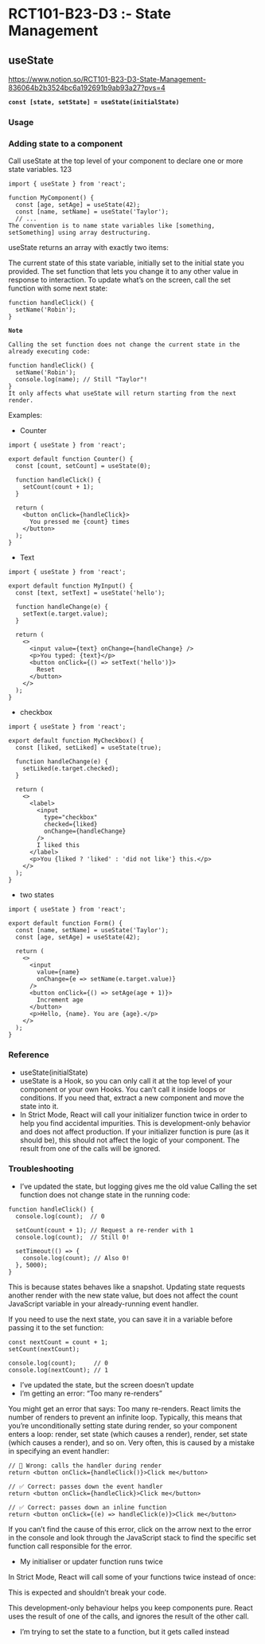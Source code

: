 # RCT101-B23-D3 :- State Management
## **useState**
https://www.notion.so/RCT101-B23-D3-State-Management-836064b2b3524bc6a192691b9ab93a27?pvs=4

**`const [state, setState] = useState(initialState)`**

### **Usage**

### **Adding state to a component**

Call useState at the top level of your component to declare one or more state variables.
123
```
import { useState } from 'react';

function MyComponent() {
  const [age, setAge] = useState(42);
  const [name, setName] = useState('Taylor');
  // ...
The convention is to name state variables like [something, setSomething] using array destructuring.

```

useState returns an array with exactly two items:

The current state of this state variable, initially set to the initial state you provided. The set function that lets you change it to any other value in response to interaction. To update what’s on the screen, call the set function with some next state:

```
function handleClick() {
  setName('Robin');
}

```

**`Note`**

```
Calling the set function does not change the current state in the already executing code:

function handleClick() {
  setName('Robin');
  console.log(name); // Still "Taylor"!
}
It only affects what useState will return starting from the next render.

```

Examples:

- Counter

```
import { useState } from 'react';

export default function Counter() {
  const [count, setCount] = useState(0);

  function handleClick() {
    setCount(count + 1);
  }

  return (
    <button onClick={handleClick}>
      You pressed me {count} times
    </button>
  );
}

```

- Text

```
import { useState } from 'react';

export default function MyInput() {
  const [text, setText] = useState('hello');

  function handleChange(e) {
    setText(e.target.value);
  }

  return (
    <>
      <input value={text} onChange={handleChange} />
      <p>You typed: {text}</p>
      <button onClick={() => setText('hello')}>
        Reset
      </button>
    </>
  );
}

```

- checkbox

```
import { useState } from 'react';

export default function MyCheckbox() {
  const [liked, setLiked] = useState(true);

  function handleChange(e) {
    setLiked(e.target.checked);
  }

  return (
    <>
      <label>
        <input
          type="checkbox"
          checked={liked}
          onChange={handleChange}
        />
        I liked this
      </label>
      <p>You {liked ? 'liked' : 'did not like'} this.</p>
    </>
  );
}

```

- two states

```
import { useState } from 'react';

export default function Form() {
  const [name, setName] = useState('Taylor');
  const [age, setAge] = useState(42);

  return (
    <>
      <input
        value={name}
        onChange={e => setName(e.target.value)}
      />
      <button onClick={() => setAge(age + 1)}>
        Increment age
      </button>
      <p>Hello, {name}. You are {age}.</p>
    </>
  );
}

```

### **Reference**

- useState(initialState)
- useState is a Hook, so you can only call it at the top level of your component or your own Hooks. You can’t call it inside loops or conditions. If you need that, extract a new component and move the state into it.
- In Strict Mode, React will call your initializer function twice in order to help you find accidental impurities. This is development-only behavior and does not affect production. If your initializer function is pure (as it should be), this should not affect the logic of your component. The result from one of the calls will be ignored.

### **Troubleshooting**

- I’ve updated the state, but logging gives me the old value Calling the set function does not change state in the running code:

```
function handleClick() {
  console.log(count);  // 0

  setCount(count + 1); // Request a re-render with 1
  console.log(count);  // Still 0!

  setTimeout(() => {
    console.log(count); // Also 0!
  }, 5000);
}

```

This is because states behaves like a snapshot. Updating state requests another render with the new state value, but does not affect the count JavaScript variable in your already-running event handler.

If you need to use the next state, you can save it in a variable before passing it to the set function:

```
const nextCount = count + 1;
setCount(nextCount);

console.log(count);     // 0
console.log(nextCount); // 1

```

- I’ve updated the state, but the screen doesn’t update
- I’m getting an error: “Too many re-renders”

You might get an error that says: Too many re-renders. React limits the number of renders to prevent an infinite loop. Typically, this means that you’re unconditionally setting state during render, so your component enters a loop: render, set state (which causes a render), render, set state (which causes a render), and so on. Very often, this is caused by a mistake in specifying an event handler:

```
// 🚩 Wrong: calls the handler during render
return <button onClick={handleClick()}>Click me</button>

// ✅ Correct: passes down the event handler
return <button onClick={handleClick}>Click me</button>

// ✅ Correct: passes down an inline function
return <button onClick={(e) => handleClick(e)}>Click me</button>

```

If you can’t find the cause of this error, click on the arrow next to the error in the console and look through the JavaScript stack to find the specific set function call responsible for the error.

- My initialiser or updater function runs twice

In Strict Mode, React will call some of your functions twice instead of once:

This is expected and shouldn’t break your code.

This development-only behaviour helps you keep components pure. React uses the result of one of the calls, and ignores the result of the other call.

- I’m trying to set the state to a function, but it gets called instead